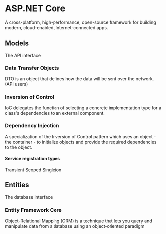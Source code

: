 # ASP.NET Core
A cross-platform, high-performance, open-source framework for building modern, cloud-enabled, Internet-connected apps.

## Models
The API interface
### Data Transfer Objects
DTO is an object that defines how the data will be sent over the network. (API users)

### Inversion of Control
IoC delegates the function of selecting a concrete implementation type for a class's dependencies to an external component.

### Dependency Injection
A specialization of the Inversion of Control pattern which uses an object - the container - to initialize objects and provide the required dependencies to the object.

#### Service registration types
Transient
Scoped
Singleton

## Entities
The database interface
### Entity Framework Core
Object-Relational Mapping (ORM) is a technique that lets you query and manipulate data from a database using an object-oriented paradigm


